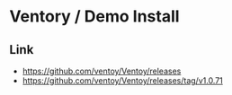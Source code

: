 

# Ventory / Demo Install


## Link

* https://github.com/ventoy/Ventoy/releases
* https://github.com/ventoy/Ventoy/releases/tag/v1.0.71
